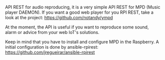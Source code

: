 API REST for audio reproducing, it is a very simple API REST for MPD
(Music player DAEMON). If you want a good web player for you RPI REST, take a look at the project: https://github.com/notandy/ympd

At the moment, the API is useful if you want to reproduce some sound,
alarm or advice from your web IoT's solutions.

Keep in mind that you have to install and configure MPD in the Raspberry.
A initial configuration is done by ansible-rpirest:
https://github.com/jregueirar/ansible-rpirest
